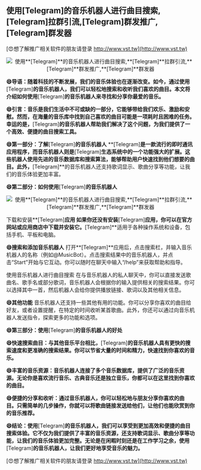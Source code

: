 ## **使用**[Telegram]**的音乐机器人进行曲目搜索,**[Telegram]**拉群引流,**[Telegram]**群发推广,**[Telegram]**群发器**

[😍想了解推广相关软件的朋友请登录 http://www.vst.tw](http://www.vst.tw)

 <center><img src="https://vst.tw/MP4/tuiguang/png/5.png" alt="使用**[Telegram]**的音乐机器人进行曲目搜索,**[Telegram]**拉群引流,**[Telegram]**群发推广,**[Telegram]**群发器"></center>

**😄导语：随着科技的不断发展，我们的音乐体验也在逐渐改变。如今，通过使用**[Telegram]**的音乐机器人，我们可以轻松地搜索和收听我们喜欢的曲目。本文将介绍如何使用**[Telegram]**的音乐机器人来寻找和分享你最爱的音乐。**

**😄引言：音乐是我们生活中不可或缺的一部分，它能够带给我们欢乐、激励和安慰。然而，在海量的音乐库中找到自己喜欢的曲目可能是一项耗时且困难的任务。幸运的是，**[Telegram]**的音乐机器人帮助我们解决了这个问题，为我们提供了一个高效、便捷的曲目搜索工具。**

**😄第一部分：了解**[Telegram]**的音乐机器人**
**[Telegram]**是一款流行的即时通讯应用程序，而音乐机器人则是**[Telegram]**生态系统中的一个功能强大的扩展。这些机器人使用先进的音乐数据库和搜索算法，能够帮助用户快速找到他们想要的曲目。此外，**[Telegram]**的音乐机器人还支持歌词显示、歌曲分享等功能，让我们的音乐体验更加丰富。

**😄第二部分：如何使用**[Telegram]**的音乐机器人**

 <center><img src="https://vst.tw/MP4/tuiguang/png/5.png" alt="使用**[Telegram]**的音乐机器人进行曲目搜索,**[Telegram]**拉群引流,**[Telegram]**群发推广,**[Telegram]**群发器"></center>

下载和安装**[Telegram]**应用
如果你还没有安装**[Telegram]**应用，你可以在官方网站或应用商店中下载并安装它。**[Telegram]**适用于各种操作系统和设备，包括手机、平板和电脑。

**😄搜索和添加音乐机器人**
打开**[Telegram]**应用后，点击搜索栏，并输入音乐机器人的名称（例如@MusicBot）。点击搜索结果中的音乐机器人，并点击“Start”开始与它互动。你可以随时在聊天中输入“/help”来获取帮助和指导。

使用音乐机器人进行曲目搜索
在与音乐机器人的私人聊天中，你可以直接发送歌曲名、歌手名或部分歌词，音乐机器人会根据你的输入提供相关的搜索结果。你可以选择其中一首，然后机器人会给你提供播放链接、歌词以及其他相关信息。

**😄其他功能**
音乐机器人还支持一些其他有用的功能。你可以分享你喜欢的曲目给好友，或者设置提醒，在特定的时间收听某首歌曲。此外，你还可以通过向音乐机器人发送指令，探索更多的功能和选项。

**😄第三部分：使用**[Telegram]**的音乐机器人的好处**

**😄快速搜索曲目：与其他音乐平台相比，**[Telegram]**的音乐机器人具有更快的搜索速度和更准确的搜索结果。你可以节省大量的时间和精力，快速找到你喜欢的音乐。**

**😄丰富的音乐资源：音乐机器人连接了多个音乐数据库，提供了广泛的音乐资源。无论你是喜欢流行音乐、古典音乐还是独立音乐，你都可以在这里找到你喜欢的曲目。**

**😄便捷的分享和收听：通过音乐机器人，你可以轻松地与朋友分享你喜欢的曲目。只需简单的几步操作，你就可以将歌曲链接发送给他们，让他们也能欣赏到你的音乐推荐。**

**😄结论：使用**[Telegram]**的音乐机器人，我们可以享受到更加高效和便捷的曲目搜索体验。它不仅为我们提供了丰富的音乐资源，还支持歌词显示、歌曲分享等功能，让我们的音乐体验更加完整。无论是在闲暇时刻还是在工作学习之余，使用**[Telegram]**的音乐机器人，让我们更好地享受音乐的魅力。**

[😍想了解推广相关软件的朋友请登录 http://www.vst.tw](http://www.vst.tw)



